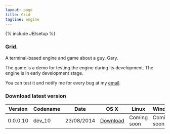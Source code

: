 ```yaml
---
layout: page
title: Grid
tagline: engine
---
```

{% include JB/setup %}

### Grid.
A terminal-based engine and game about a guy, Gary.

The game is a demo for testing the engine during its development. The engine is in early development stage.

You can test it and notify me for every bug at my [email](mailto:giovanni.grc96@gmail.com).

### Download latest version

Version | Codename | Date | OS X | Linux | Windows
--- | --- | --- | --- | --- | ---
0.0.0.10 | dev_10 | 23/08/2014 | [Download](https://www.dropbox.com/s/talag83bh1m9s2m/grid-osx?dl=0) | Coming soon | Coming soon
